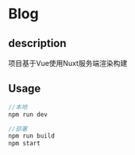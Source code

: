 # Blog

## description

项目基于Vue使用Nuxt服务端渲染构建

## Usage

```js
//本地
npm run dev

//部署
npm run build
npm start
```